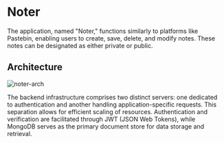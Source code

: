 # Noter
The application, named "Noter," functions similarly to platforms like Pastebin, enabling users to create, save, delete, and modify notes. These notes can be designated as either private or public.

## Architecture
![noter-arch](https://github.com/PrajwalR7/note-app/assets/57180548/a7f2a4f7-9696-44eb-b0e1-8dc862a967ba)

The backend infrastructure comprises two distinct servers: one dedicated to authentication and another handling application-specific requests. 
This separation allows for efficient scaling of resources. 
Authentication and verification are facilitated through JWT (JSON Web Tokens), while MongoDB serves as the primary document store for data storage and retrieval.
